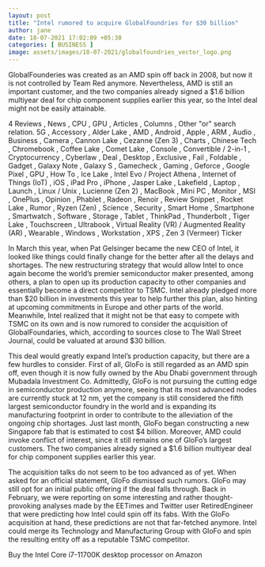 ```yaml
---
layout: post
title: "Intel rumored to acquire GlobalFoundries for $30 billion"
author: jane 
date: 18-07-2021 17:02:09 +05:30 
categories: [ BUSINESS ] 
image: assets/images/18-07-2021/globalfoundries_vector_logo.png
---
```

GlobalFounderies was created as an AMD spin off back in 2008, but now it is not controlled by Team Red anymore. Nevertheless, AMD is still an important customer, and the two companies already signed a $1.6 billion multiyear deal for chip component supplies earlier this year, so the Intel deal might not be easily attainable.

4 Reviews , News , CPU , GPU , Articles , Columns , Other "or" search relation. 5G , Accessory , Alder Lake , AMD , Android , Apple , ARM , Audio , Business , Camera , Cannon Lake , Cezanne (Zen 3) , Charts , Chinese Tech , Chromebook , Coffee Lake , Comet Lake , Console , Convertible / 2-in-1 , Cryptocurrency , Cyberlaw , Deal , Desktop , Exclusive , Fail , Foldable , Gadget , Galaxy Note , Galaxy S , Gamecheck , Gaming , Geforce , Google Pixel , GPU , How To , Ice Lake , Intel Evo / Project Athena , Internet of Things (IoT) , iOS , iPad Pro , iPhone , Jasper Lake , Lakefield , Laptop , Launch , Linux / Unix , Lucienne (Zen 2) , MacBook , Mini PC , Monitor , MSI , OnePlus , Opinion , Phablet , Radeon , Renoir , Review Snippet , Rocket Lake , Rumor , Ryzen (Zen) , Science , Security , Smart Home , Smartphone , Smartwatch , Software , Storage , Tablet , ThinkPad , Thunderbolt , Tiger Lake , Touchscreen , Ultrabook , Virtual Reality (VR) / Augmented Reality (AR) , Wearable , Windows , Workstation , XPS , Zen 3 (Vermeer) Ticker

In March this year, when Pat Gelsinger became the new CEO of Intel, it looked like things could finally change for the better after all the delays and shortages. The new restructuring strategy that would allow Intel to once again become the world’s premier semiconductor maker presented, among others, a plan to open up its production capacity to other companies and essentially become a direct competitor to TSMC. Intel already pledged more than $20 billion in investments this year to help further this plan, also hinting at upcoming commitments in Europe and other parts of the world. Meanwhile, Intel realized that it might not be that easy to compete with TSMC on its own and is now rumored to consider the acquisition of GlobalFoundaries, which, according to sources close to The Wall Street Journal, could be valuated at around $30 billion.

This deal would greatly expand Intel’s production capacity, but there are a few hurdles to consider. First of all, GloFo is still regarded as an AMD spin off, even though it is now fully owned by the Abu Dhabi government through Mubadala Investment Co. Admittedly, GloFo is not pursuing the cutting edge in semiconductor production anymore, seeing that its most advanced nodes are currently stuck at 12 nm, yet the company is still considered the fifth largest semiconductor foundry in the world and is expanding its manufacturing footprint in order to contribute to the alleviation of the ongoing chip shortages. Just last month, GloFo began constructing a new Singapore fab that is estimated to cost $4 billion. Moreover, AMD could invoke conflict of interest, since it still remains one of GloFo’s largest customers. The two companies already signed a $1.6 billion multiyear deal for chip component supplies earlier this year.

The acquisition talks do not seem to be too advanced as of yet. When asked for an official statement, GloFo dismissed such rumors. GloFo may still opt for an initial public offering if the deal falls through. Back in February, we were reporting on some interesting and rather thought-provoking analyses made by the EETimes and Twitter user RetiredEngineer that were predicting how Intel could spin off its fabs. With the GloFo acquisition at hand, these predictions are not that far-fetched anymore. Intel could merge its Technology and Manufacturing Group with GloFo and spin the resulting entity off as a reputable TSMC competitor.





Buy the Intel Core i7-11700K desktop processor on Amazon